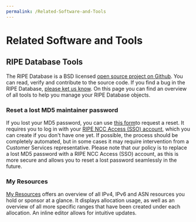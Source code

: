 ```yaml
---
permalink: /Related-Software-and-Tools
---
```


# Related Software and Tools

## RIPE Database Tools

The RIPE Database is a BSD licensed [open source project on Github](https://github.com/RIPE-NCC/whois). You can read, verify and contribute to the source code. If you find a bug in the RIPE Database, [please ket us know](https://www.ripe.net/support/contact). On this page you can find an overview of all tools to help you manage your RIPE Database objects.


### Reset a lost MD5 maintainer password

If you lost your MD5 password, you can use [this form](../How-to-Recover-Access-to-a-Maintainer-Object.md#how-to-recover-access-to-a-maintainer-mntner-object)to request a reset. It requires you to log in with your [RIPE NCC Access (SSO) account](https://www.ripe.net/participate/member-support/ripe-ncc-access/ripe-ncc-access), which you can create if you don't have one yet. If possible, the process should be completely automated, but in some cases it may require intervention from a Customer Services representative. Please note that our policy is to replace a lost MD5 password with a RIPE NCC Access (SSO) account, as this is more secure and allows you to reset a lost password seamlessly in the future.


### My Resources

[My Resources](https://apps.db.ripe.net/db-web-ui/myresources/overview) offers an overview of all IPv4, IPv6 and ASN resources you hold or sponsor at a glance. It displays allocation usage, as well as an overview of all more specific ranges that have been created under each allocation. An inline editor allows for intuitive updates.
